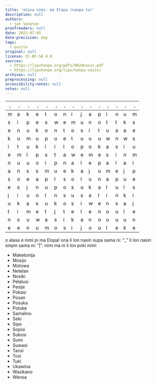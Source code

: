 ```yaml
---
title: 'alasa nimi: ma Elopa (nanpa tu)'
description: null
authors:
  - jan Sonatan
proofreaders: null
date: 2023-07-01
date-precision: day
tags:
  - puzzle
original: null
license: CC-BY-SA 4.0
sources:
  - https://liputenpo.org/pdfs/0020nasin.pdf
  - https://liputenpo.org/lipu/nanpa-nasin/
archives: null
preprocessing: null
accessibility-notes: null
notes: null
---
```


.|.|.|.|.|.|.|.|.|.|.|.|.|.|.
-|-|-|-|-|-|-|-|-|-|-|-|-|-|-
m|a|k|e|t|o|n|i|j|a|p|i|n|u|m
s|i|p|e|s|w|e|m|u|n|o|t|t|k|s
e|n|u|k|o|n|t|o|s|i|t|u|a|a|e
k|u|m|u|p|u|e|t|u|u|u|w|n|w|s
i|t|u|k|i|i|l|o|p|o|k|a|s|i|u
e|m|l|p|s|t|a|w|e|m|e|s|i|n|m
n|u|u|o|i|p|n|a|l|e|p|a|l|a|i
a|n|s|s|m|u|e|k|a|j|u|m|e|j|p
s|o|e|a|p|l|s|o|l|u|n|a|p|u|e
e|s|j|n|u|p|o|s|u|k|a|l|u|l|s
j|i|u|o|l|n|s|u|s|a|l|i|n|k|i
u|k|a|s|u|k|o|s|i|w|e|n|s|a|j
t|i|m|e|t|j|t|e|l|e|n|o|u|l|e
n|s|u|w|a|s|i|k|a|n|o|u|u|u|n
e|e|n|u|m|o|s|i|j|o|u|l|e|k|e

o alasa e nimi pi ma Elopa! ona li lon nasin supa sama ni: “\_” li lon nasin sinpin sama ni: “|”. nimi ma ni li lon poki nimi:

- Maketonija
- Mosijo
- Motowa
- Netelan
- Nosiki
- Pelalusi
- Pesije
- Pokasi
- Posan
- Posuka
- Potuke
- Samalino
- Seki
- Sipe
- Sopisi
- Sukosi
- Sumi
- Suwasi
- Tansi
- Tosi
- Tuki
- Ukawina
- Wasikano
- Wensa